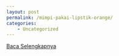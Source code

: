 ```yaml
---
layout: post
permalink: /mimpi-pakai-lipstik-orange/
categories:
    - Uncategorized
---
```


[Baca Selengkapnya](/06)